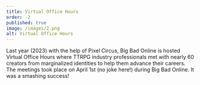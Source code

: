 ```yaml
---
title: Virtual Office Hours
order: -2
published: true
image: /images/2.png
alt: Virtual Office Hours
---
```


Last year (2023) with the help of Pixel Circus, Big Bad Online is hosted Virtual Office Hours where TTRPG industry professionals met with nearly 60 creators from marginalized identities to help them advance their careers. The meetings took place on April 1st (no joke here!) during Big Bad Online. It was a smashing success!
